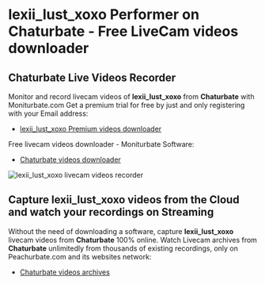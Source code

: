 # lexii_lust_xoxo Performer on Chaturbate - Free LiveCam videos downloader

## Chaturbate Live Videos Recorder

Monitor and record livecam videos of **lexii_lust_xoxo** from **Chaturbate** with Moniturbate.com
Get a premium trial for free by just and only registering with your Email address:
* [lexii_lust_xoxo Premium videos downloader](https://moniturbate.com/request-demo-licence-key.html)

Free livecam videos downloader - Moniturbate Software:
* [Chaturbate videos downloader](https://moniturbate.com/moniturbate-download-software.html)

![lexii_lust_xoxo livecam videos recorder](https://peachurnet.com/templates/moniturbate-software.png)


## Capture lexii_lust_xoxo videos from the Cloud and watch your recordings on Streaming

Without the need of downloading a software, capture **lexii_lust_xoxo** livecam videos from **Chaturbate** 100% online.
Watch Livecam archives from **Chaturbate** unlimitedly from thousands of existing recordings, only on Peachurbate.com and its websites network:
* [Chaturbate videos archives](https://peachurnet.com/)